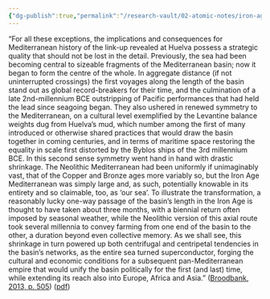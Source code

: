 ```yaml
---
{"dg-publish":true,"permalink":"/research-vault/02-atomic-notes/iron-age-unification-of-previously-distinct-local-networks-made-the-mediterranean-central-to-societal-growth-and-allowed-it-to-become-a-superconductor/"}
---
```


“For all these exceptions, the implications and consequences for Mediterranean history of the link-up revealed at Huelva possess a strategic quality that should not be lost in the detail. Previously, the sea had been becoming central to sizeable fragments of the Mediterranean basin; now it began to form the centre of the whole. In aggregate distance (if not uninterrupted crossings) the first voyages along the length of the basin stand out as global record-breakers for their time, and the culmination of a late 2nd-millennium BCE outstripping of Pacific performances that had held the lead since seagoing began. They also ushered in renewed symmetry to the Mediterranean, on a cultural level exemplified by the Levantine balance weights dug from Huelva’s mud, which number among the first of many introduced or otherwise shared practices that would draw the basin together in coming centuries, and in terms of maritime space restoring the equality in scale first distorted by the Byblos ships of the 3rd millennium BCE. In this second sense symmetry went hand in hand with drastic shrinkage. The Neolithic Mediterranean had been uniformly if unimaginably vast, that of the Copper and Bronze ages more variably so, but the Iron Age Mediterranean was simply large and, as such, potentially knowable in its entirety and so claimable, too, as ‘our sea’. To illustrate the transformation, a reasonably lucky one-way passage of the basin’s length in the Iron Age is thought to have taken about three months, with a biennial return often imposed by seasonal weather, while the Neolithic version of this axial route took several millennia to convey farming from one end of the basin to the other, a duration beyond even collective memory. As we shall see, this shrinkage in turn powered up both centrifugal and centripetal tendencies in the basin’s networks, as the entire sea turned superconductor, forging the cultural and economic conditions for a subsequent pan-Mediterranean empire that would unify the basin politically for the first (and last) time, while extending its reach also into Europe, Africa and Asia.” ([Broodbank, 2013, p. 505](zotero://select/library/items/IR54JIQG)) ([pdf](zotero://open-pdf/library/items/85K7BT2G?page=472&annotation=35MEDXLT))